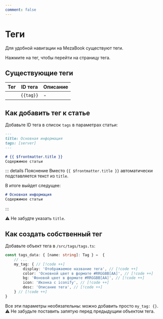 ```yaml
---
comment: false
---
```


<script setup>
    import Tag from '/tags/Tag.vue'
    import tags from '/tags/tags.ts'
</script>

# Теги
Для удобной навигации на MezaBook существуют теги.

Нажмите на тег, чтобы перейти на страницу тега.

## Существующие теги
<table>
    <thead>
        <tr>
            <th>Тег</th>
            <th>ID тега</th>
            <th>Описание</th>
        </tr>
    </thead>
    <tbody>
        <tr v-for="tag of Object.keys(tags)">
            <td><Tag :tag="tag"/></td>
            <td><code>{{tag}}</code></td>
            <td>
                <div v-if="tags[tag]?.desc !== undefined" v-html="tags[tag]?.desc"></div>
                <span v-else>-</span>
            </td>
        </tr>
    </tbody>
</table>

## Как добавить тег к статье
Добавьте ID тега в список `tags` в параметрах статьи:

```md
---
title: Основная информация
tags: [server]
---

# {{ $frontmatter.title }}
Содержимое статьи
```
::: details Пояснение
Вместо <span v-pre>`{{ $frontmatter.title }}`</span> автоматически подставляется текст из `title`.

В итоге выйдет следущее:
```md
# Основная информация
Содержимое статьи
```
:::

:warning: Не забудте указать `title`.

## Как создать собственный тег
Добавьте объект тега в `/src/tags/tags.ts`:

```ts
const tags_data: { [name: string]: Tag } =  {
    // ...
    my_tag: { // [!code ++]
        display: 'Отображаемое название тега', // [!code ++]
        color: 'Основной цвет в формате #RRGGBB[AA]', // [!code ++]
        bg: 'Фоновой цвет в формате #RRGGBB[AA]', // [!code ++]
        icon: 'Иконка с iconify', // [!code ++]
        desc: 'Описание тега', // [!code ++]
    } // [!code ++]
}
```
Все эти параметры необязательны: можно добавить просто `my_tag: {}`.<br>
:warning: Не забудьте поставить запятую перед предыдущим объектом тега.